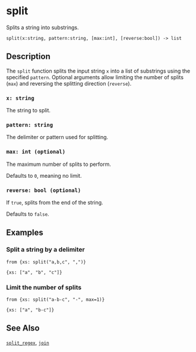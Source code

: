 # split

Splits a string into substrings.

```tql
split(x:string, pattern:string, [max:int], [reverse:bool]) -> list
```

## Description

The `split` function splits the input string `x` into a list of substrings
using the specified `pattern`. Optional arguments allow limiting the number
of splits (`max`) and reversing the splitting direction (`reverse`).

### `x: string`

The string to split.

### `pattern: string`

The delimiter or pattern used for splitting.

### `max: int (optional)`

The maximum number of splits to perform.

Defaults to `0`, meaning no limit.

### `reverse: bool (optional)`

If `true`, splits from the end of the string.

Defaults to `false`.

## Examples

### Split a string by a delimiter

```tql
from {xs: split("a,b,c", ",")}
```

```tql
{xs: ["a", "b", "c"]}
```

### Limit the number of splits

```tql
from {xs: split("a-b-c", "-", max=1)}
```

```tql
{xs: ["a", "b-c"]}
```

## See Also

[`split_regex`](split_regex.md), [`join`](join.md)
